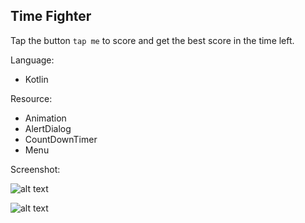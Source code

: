 ## Time Fighter

Tap the button `tap me` to score and get the best score in the time left.

Language:
 - Kotlin
 
Resource:
 - Animation
 - AlertDialog
 - CountDownTimer
 - Menu
 
 Screenshot:
 
 ![alt text](https://cdn.pbrd.co/images/Hw8fTfps.png "Main Screen")
 
 ![alt text](https://cdn.pbrd.co/images/Hw8ikNV.png "About Screen")
